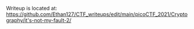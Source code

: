 Writeup is located at:
https://github.com/Ethan127/CTF_writeups/edit/main/picoCTF_2021/Cryptography/it's-not-my-fault-2/
